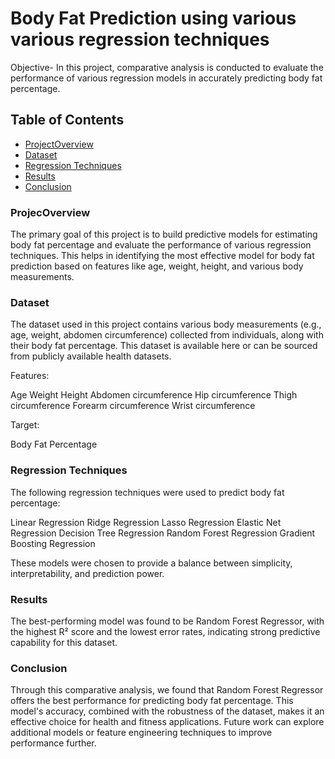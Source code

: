 # Body Fat Prediction using various various regression techniques

Objective- In this project, comparative analysis is conducted to evaluate the performance of various regression models in accurately predicting body fat percentage.

## Table of Contents
- [ProjectOverview](#ProjectOverview)
- [Dataset](#Dataset)
- [Regression Techniques](#RegressionTechniques)
- [Results](#Results)
- [Conclusion](#Conclusion)



### ProjecOverview
The primary goal of this project is to build predictive models for estimating body fat percentage and evaluate the performance of various regression techniques. This helps in identifying the most effective model for body fat prediction based on features like age, weight, height, and various body measurements.

### Dataset
The dataset used in this project contains various body measurements (e.g., age, weight, abdomen circumference) collected from individuals, along with their body fat percentage. This dataset is available here or can be sourced from publicly available health datasets.

Features:

Age
Weight
Height
Abdomen circumference
Hip circumference
Thigh circumference
Forearm circumference
Wrist circumference

Target:

Body Fat Percentage

### Regression Techniques
The following regression techniques were used to predict body fat percentage:

Linear Regression
Ridge Regression
Lasso Regression
Elastic Net Regression
Decision Tree Regression
Random Forest Regression
Gradient Boosting Regression

These models were chosen to provide a balance between simplicity, interpretability, and prediction power.

### Results

The best-performing model was found to be Random Forest Regressor, with the highest R² score and the lowest error rates, indicating strong predictive capability for this dataset.

### Conclusion
Through this comparative analysis, we found that Random Forest Regressor offers the best performance for predicting body fat percentage. This model's accuracy, combined with the robustness of the dataset, makes it an effective choice for health and fitness applications. Future work can explore additional models or feature engineering techniques to improve performance further.
